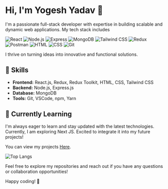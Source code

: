 # Hi, I'm Yogesh Yadav 👋

I'm a passionate full-stack developer with expertise in building scalable and dynamic web applications. My tech stack includes 

![React](https://img.shields.io/badge/-React-61DAFB?logo=react&logoColor=white)
![Node.js](https://img.shields.io/badge/-Node.js-339933?logo=node.js&logoColor=white)
![Express](https://img.shields.io/badge/-Express-000000?logo=express&logoColor=white)
![MongoDB](https://img.shields.io/badge/-MongoDB-47A248?logo=mongodb&logoColor=white)
![Tailwind CSS](https://img.shields.io/badge/-Tailwind_CSS-38B2AC?logo=tailwind-css&logoColor=white)
![Redux](https://img.shields.io/badge/-Redux-764ABC?logo=redux&logoColor=white)
![Postman](https://img.shields.io/badge/-Postman-FF6C37?logo=postman&logoColor=white)
![HTML](https://img.shields.io/badge/-HTML-E34F26?logo=html5&logoColor=white)
![CSS](https://img.shields.io/badge/-CSS-1572B6?logo=css3&logoColor=white)
![Git](https://img.shields.io/badge/-Git-F05032?logo=git&logoColor=white)

I thrive on turning ideas into innovative and functional solutions.

## 🚀 Skills

- **Frontend:** React.js, Redux, Redux Toolkit, HTML, CSS, Tailwind CSS
- **Backend:** Node.js, Express.js
- **Database:** MongoDB
- **Tools:** Git, VSCode, npm, Yarn

## 🌱 Currently Learning

I'm always eager to learn and stay updated with the latest technologies. Currently, I am exploring Next JS. Excited to integrate it into my future projects!


You can view my projects [Here](https://github.com/yogesh12-34).

![Top Langs](https://github-readme-stats.vercel.app/api/top-langs/?username=yogesh12-34&layout=compact)

Feel free to explore my repositories and reach out if you have any questions or collaboration opportunities!

Happy coding! 🚀
